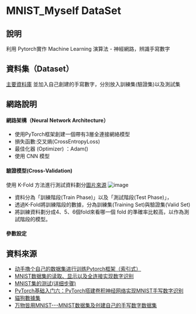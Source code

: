 # MNIST_Myself DataSet
## 說明
利用  Pytorch實作 Machine Learning 演算法 - 神經網路，辨識手寫數字

## 資料集（Dataset）
[主要資料庫](http://pan.baidu.com/s/1pLMV4Kz "懸停顯示")
並加入自己創建的手寫數字，分別放入訓練集(驗證集)以及測試集

## 網路說明

#### 網路架構（Neural Network Architecture）
- 使用PyTorch框架創建一個帶有3層全連接網絡模型  
- 損失函數:交叉熵(CrossEntropyLoss)
- 最佳化器 (Optimizer) ：Adam()
- 使用 CNN 模型

#### 驗證模型(Cross-Validation)
使用 K-Fold 方法進行測試資料劃分[圖片來源](https://ithelp.ithome.com.tw/articles/10279240)
![image](https://github.com/choumienmien/MNIST/assets/37107594/155a25bd-a1e0-4825-b54e-6c610a4d2c7a)

- 資料分為「訓練階段(Train Phase)」以及「測試階段(Test Phase)」，
- 透過K-Fold將訓練階段的數據，分為訓練集(Training Set)與驗證集(Valid Set)
- 將訓練資料劃分成4、5、6個fold來看哪一個 fold 的準確率比較高，以作為測試階段的模型。

#### 參數設定

## 資料來源
* [动手撸个自己的数据集进行训练Pytorch框架（索引式）](https://juejin.cn/post/7078130257970069518 "懸停顯示")
* [MNIST数据集的读取、显示以及全连接实现数字识别](https://blog.csdn.net/QLeelq/article/details/121069095 "懸停顯示")
* [MNIST集的测试(详细步骤)](https://blog.csdn.net/whale_ss/article/details/129939960?spm=1001.2101.3001.6650.2&utm_medium=distribute.pc_relevant.none-task-blog-2%7Edefault%7EYuanLiJiHua%7EPosition-2-129939960-blog-123781738.235%5Ev38%5Epc_relevant_default_base3&depth_1-utm_source=distribute.pc_relevant.none-task-blog-2%7Edefault%7EYuanLiJiHua%7EPosition-2-129939960-blog-123781738.235%5Ev38%5Epc_relevant_default_base3&utm_relevant_index=5 "懸停顯示")
* [PyTorch基础入门六：PyTorch搭建卷积神经网络实现MNIST手写数字识别](https://blog.csdn.net/out_of_memory_error/article/details/81434907 "懸停顯示")
* [貓狗數據集](https://www.cnblogs.com/xiximayou/p/12398285.html "懸停顯示")
* [万物皆用MNIST---MNIST数据集及创建自己的手写数字数据集](https://blog.csdn.net/m0_62128864/article/details/123781738 "懸停顯示")



  
